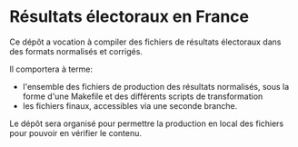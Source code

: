 Résultats électoraux en France
==============================

Ce dépôt a vocation à compiler des fichiers de résultats électoraux dans
des formats normalisés et corrigés.

Il comportera à terme:

- l'ensemble des fichiers de production des résultats normalisés, sous la 
  forme d'une Makefile et des différents scripts de transformation
- les fichiers finaux, accessibles via une seconde branche.

Le dépôt sera organisé pour permettre la production en local des fichiers pour
pouvoir en vérifier le contenu.

